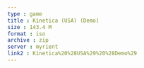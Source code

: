 ```yaml
---
type : game
title : Kinetica (USA) (Demo)
size : 143.4 M
format : iso
archive : zip
server : myrient
link2 : Kinetica%20%28USA%29%20%28Demo%29
---
```

